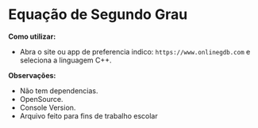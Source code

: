 # Equação de Segundo Grau

**Como utilizar:**

- Abra o site ou app de preferencia indico: `https://www.onlinegdb.com` e seleciona a linguagem C++.

**Observações:**

- Não tem dependencias.
- OpenSource.
- Console Version.
- Arquivo feito para fins de trabalho escolar
